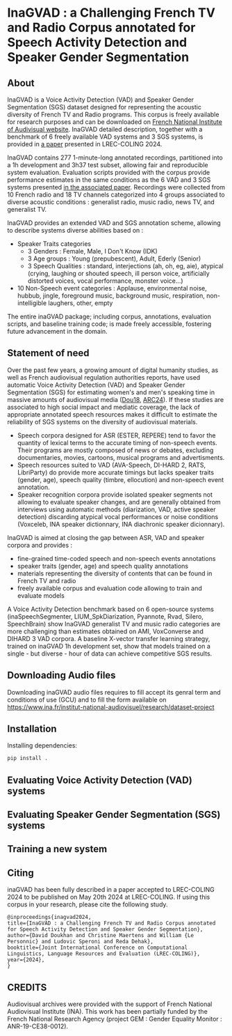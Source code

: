 # InaGVAD : a Challenging French TV and Radio Corpus annotated for Speech Activity Detection and Speaker Gender Segmentation

## About
InaGVAD is a Voice Activity Detection (VAD) and Speaker Gender Segmentation (SGS) dataset designed for representing the acoustic diversity of French TV and Radio programs.
This corpus is freely available for research purposes and can be downloaded on [French National Institute of Audivisual website](https://www.ina.fr/institut-national-audiovisuel/research/dataset-project).
InaGVAD detailed description, together with a benchmark of 6 freely available VAD systems and 3 SGS systems, is provided in [a paper](#citing) presented in LREC-COLING 2024.



InaGVAD contains 277 1-minute-long annotated recordings, partitioned into a 1h development and 3h37 test subset, allowing fair and reproducible system evaluation.
Evaluation scripts provided with the corpus provide performance estimates in the same conditions as the 6 VAD and 3 SGS systems presented [in the associated paper](#citing).
Recordings were collected from 10 French radio and 18 TV channels categorized into 4 groups associated to diverse acoustic conditions : generalist radio, music radio, news TV, and generalist TV.



InaGVAD provides an extended VAD and SGS annotation scheme, allowing to describe systems diverse abilities based on :
* Speaker Traits categories
  * 3 Genders : Female, Male, I Don't Know (IDK)
  * 3 Age groups : Young (prepubescent), Adult, Ederly (Senior)
  * 3 Speech Qualities : standard, interjections (ah, oh, eg, aie), atypical (crying, laughing or shouted speech, ill person voice, artificially distorted voices, vocal performance, monster voice...)
* 10 Non-Speech event categories : Applause, environmental noise, hubbub, jingle, foreground music, background music, respiration, non-intelligible laughers, other, empty


The entire inaGVAD package; including corpus, annotations, evaluation scripts, and baseline training code; is made freely accessible, fostering future advancement in the domain.



[comment]: <> (Keywords, Voice Activity Detection, Speaker Gender Segmentation, Audiovisual Speech Resource, Speaker Traits, Speech Overlap, Benchmark, X-vector, Gender Representation in the Media)

## Statement of need

Over the past few years, a growing amount of digital humanity studies, as well as French audiovisual regulation authorities reports, have used automatic Voice Activity Detection (VAD) and Speaker Gender Segmentation (SGS) for estimating women's and men's speaking time in massive amounts of audiovisual media ([Dou18](https://doi.org/10.18146/2213-0969.2018.jethc156), [ARC24](https://www.arcom.fr/sites/default/files/2024-03/Arcom%20-%20Rapport%20repr%C3%A9sentation%20femmes%202023.pdf)).
If these studies are associated to high social impact and mediatic coverage, the lack of appropriate annotated speech resources makes it difficult to estimate the reliability of SGS systems on the diversity of audiovisual materials.

* Speech corpora designed for ASR (ESTER, REPERE) tend to favor the quantity of lexical terms to the accurate timing of non-speech events. Their programs are mostly composed of news or debates, excluding documentaries, movies, cartoons, musical programs and advertisments.
* Speech resources suited to VAD (AVA-Speech, DI-HARD 2, RATS, LibriParty) do provide more accurate timings but lacks speaker traits (gender, age), speech quality (timbre, ellocution) and non-speech event annotation.
* Speaker recognition corpora provide isolated speaker segments not allowing to evaluate speaker changes, and are generally obtained from interviews using automatic methods (diarization, VAD, active speaker detection) discarding atypical vocal performances or noise conditions (Voxceleb, INA speaker dictionnary, INA diachronic speaker dicionnary).

InaGVAD is aimed at closing the gap between ASR, VAD and speaker corpora and provides :
* fine-grained time-coded speech and non-speech events annotations
* speaker traits (gender, age) and speech quality annotations
* materials representing the diversity of contents that can be found in French TV and radio
* freely available corpus and evaluation code allowing to train and evaluate models

A Voice Activity Detection benchmark based on 6 open-source systems (inaSpeechSegmenter, LIUM_SpkDiarization, Pyannote, Rvad, Silero, SpeechBrain) show InaGVAD generalist TV and music radio categories are more challenging than estimates obtained on AMI, VoxConverse and DIHARD 3 VAD corpora.
A baseline X-vector transfer learning strategy, trained on inaGVAD 1h development set, show that models trained on a single - but diverse - hour of data can achieve competitive SGS results.


## Downloading Audio files

Downloading inaGVAD audio files requires to fill accept its genral term and conditions of use (GCU) and to fill the form available on https://www.ina.fr/institut-national-audiovisuel/research/dataset-project


## Installation

Installing dependencies:
```bash
pip install .
```

## Evaluating Voice Activity Detection (VAD) systems

## Evaluating Speaker Gender Segmentation (SGS) systems

## Training a new system


## Citing

inaGVAD has been fully described in a paper accepted to LREC-COLING 2024 to be published on May 20th 2024 at LREC-COLING.
If using this corpus in your research, please cite the following study.

```
@inproceedings{inagvad2024,
title={InaGVAD : a Challenging French TV and Radio Corpus annotated for Speech Activity Detection and Speaker Gender Segmentation},
author={David Doukhan and Christine Maertens and William {Le Personnic} and Ludovic Speroni and Reda Dehak},
booktitle={Joint International Conference on Computational Linguistics, Language Resources and Evaluation (LREC-COLING)},
year={2024},
}
```

## CREDITS
Audiovisual archives were provided with the support of French National Audiovisual Institute (INA).
This work has been partially funded by the French National Research Agency (project GEM : Gender Equality Monitor : ANR-19-CE38-0012).

